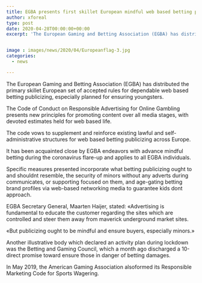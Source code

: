 ```yaml
---
title: EGBA presents first skillet European mindful web based betting promoting code
author: xforeal 
type: post
date: 2020-04-28T00:00:00+00:00
excerpt: 'The European Gaming and Betting Association (EGBA) has distributed the principal container European set of principles for dependable web based betting promoting, especially planned for ensuring children '


image : images/news/2020/04/Europeanflag-3.jpg
categories:
  - news

---
```

The European Gaming and Betting Association (EGBA) has distributed the primary skillet European set of accepted rules for dependable web based betting publicizing, especially planned for ensuring youngsters. 

The Code of Conduct on Responsible Advertising for Online Gambling presents new principles for promoting content over all media stages, with devoted estimates held for web based life. 

The code vows to supplement and reinforce existing lawful and self-administrative structures for web based betting publicizing across Europe. 

It has been acquainted close by EGBA endeavors with advance mindful betting during the coronavirus flare-up and applies to all EGBA individuals. 

Specific measures presented incorporate what betting publicizing ought to and shouldnt resemble, the security of minors without any adverts during communicates, or supporting focused on them, and age-gating betting brand profiles via web-based networking media to guarantee kids dont approach. 

EGBA Secretary General, Maarten Haijer, stated: &#171;Advertising is fundamental to educate the customer regarding the sites which are controlled and steer them away from maverick underground market sites. 

&#171;But publicizing ought to be mindful and ensure buyers, especially minors.&#187; 

Another illustrative body which declared an activity plan during lockdown was the Betting and Gaming Council, which a month ago discharged a 10-direct promise toward ensure those in danger of betting damages. 

In May 2019, the American Gaming Association alsoformed its Responsible Marketing Code for Sports Wagering.